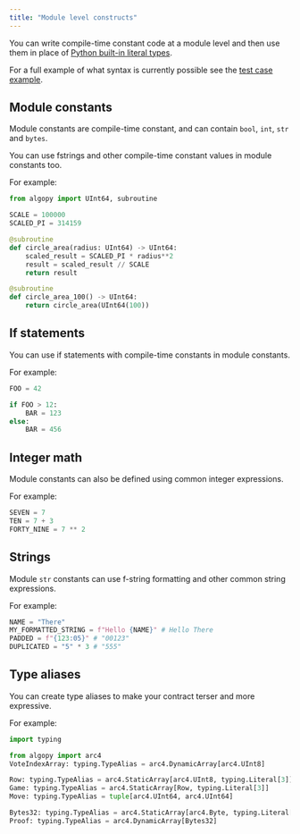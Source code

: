 ```yaml
---
title: "Module level constructs"
---
```



You can write compile-time constant code at a module level and then use them in place of [Python built-in literal types](../../language-guide/lg-types#python-built-in-types).

For a full example of what syntax is currently possible see the [test case example](https://github.com/algorandfoundation/puya/blob/main/test_cases/module_consts/contract.py).

## Module constants

Module constants are compile-time constant, and can contain `bool`, `int`, `str` and `bytes`.

You can use fstrings and other compile-time constant values in module constants too.

For example:

```python
from algopy import UInt64, subroutine

SCALE = 100000
SCALED_PI = 314159

@subroutine
def circle_area(radius: UInt64) -> UInt64:
    scaled_result = SCALED_PI * radius**2
    result = scaled_result // SCALE
    return result

@subroutine
def circle_area_100() -> UInt64:
    return circle_area(UInt64(100))
```

## If statements

You can use if statements with compile-time constants in module constants.

For example:

```python
FOO = 42

if FOO > 12:
    BAR = 123
else:
    BAR = 456
```

## Integer math

Module constants can also be defined using common integer expressions.

For example:

```python
SEVEN = 7
TEN = 7 + 3
FORTY_NINE = 7 ** 2
```

## Strings

Module `str` constants can use f-string formatting and other common string expressions.

For example:

```python
NAME = "There"
MY_FORMATTED_STRING = f"Hello {NAME}" # Hello There
PADDED = f"{123:05}" # "00123"
DUPLICATED = "5" * 3 # "555"
```

## Type aliases

You can create type aliases to make your contract terser and more expressive.

For example:

```python
import typing

from algopy import arc4
VoteIndexArray: typing.TypeAlias = arc4.DynamicArray[arc4.UInt8]

Row: typing.TypeAlias = arc4.StaticArray[arc4.UInt8, typing.Literal[3]]
Game: typing.TypeAlias = arc4.StaticArray[Row, typing.Literal[3]]
Move: typing.TypeAlias = tuple[arc4.UInt64, arc4.UInt64]

Bytes32: typing.TypeAlias = arc4.StaticArray[arc4.Byte, typing.Literal[32]]
Proof: typing.TypeAlias = arc4.DynamicArray[Bytes32]
```
